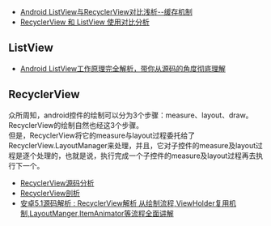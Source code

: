 * [Android ListView与RecyclerView对比浅析--缓存机制](http://dev.qq.com/topic/5811d3e3ab10c62013697408)
* [RecyclerView 和 ListView 使用对比分析](http://www.jianshu.com/p/f592f3715ae2)

## ListView
* [Android ListView工作原理完全解析，带你从源码的角度彻底理解](http://blog.csdn.net/guolin_blog/article/details/44996879)

## RecyclerView
众所周知，android控件的绘制可以分为3个步骤：measure、layout、draw。RecyclerView的绘制自然也经这3个步骤。  
但是，RecyclerView将它的measure与layout过程委托给了RecyclerView.LayoutManager来处理，并且，它对子控件的measure及layout过程是逐个处理的，也就是说，执行完成一个子控件的measure及layout过程再去执行下一个。






* [RecyclerView源码分析](http://mouxuejie.com/blog/2016-03-06/recyclerview-analysis/)
* [RecyclerView剖析](http://blog.csdn.net/qq_23012315/article/details/50807224)
* [安卓5.1源码解析 : RecyclerView解析 从绘制流程,ViewHolder复用机制,LayoutManger,ItemAnimator等流程全面讲解](http://blog.csdn.net/hfyd_/article/details/53910631?_t_t_t=0.81394347618334)
